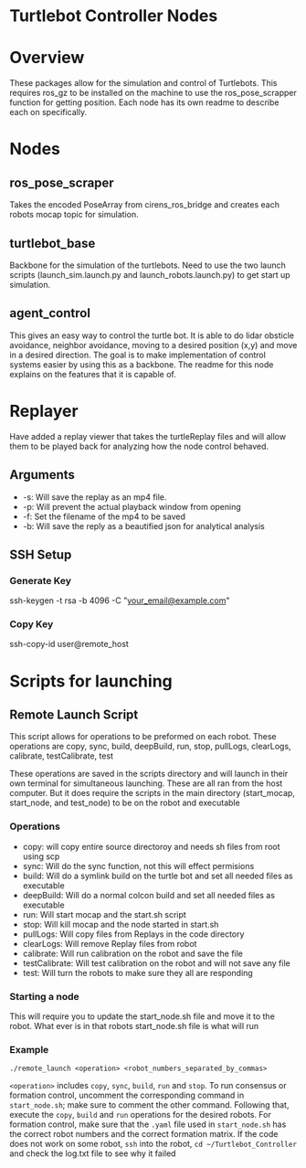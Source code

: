 # Turtlebot Controller Nodes

# Overview
These packages allow for the simulation and control of Turtlebots. This requires ros_gz to be installed on the machine to use the ros_pose_scrapper function for getting position. Each node has its own readme to describe each on specifically.

# Nodes
## ros_pose_scraper
Takes the encoded PoseArray from cirens_ros_bridge and creates each robots mocap topic for simulation.

## turtlebot_base
Backbone for the simulation of the turtlebots. Need to use the two launch scripts (launch_sim.launch.py and launch_robots.launch.py) to get start up simulation.

## agent_control
This gives an easy way to control the turtle bot. It is able to do lidar obsticle avoidance, neighbor avoidance, moving to a desired position (x,y) and move in a desired direction. The goal is to make implementation of control systems easier by using this as a backbone. The readme for this node explains on the features that it is capable of. 

# Replayer
Have added a replay viewer that takes the turtleReplay files and will allow them to be played back for analyzing how the node control behaved. 

## Arguments
- -s: Will save the replay as an mp4 file. 
- -p: Will prevent the actual playback window from opening
- -f: Set the filename of the mp4 to be saved
- -b: Will save the reply as a beautified json for analytical analysis

## SSH Setup
### Generate Key
ssh-keygen -t rsa -b 4096 -C "your_email@example.com"

### Copy Key
ssh-copy-id user@remote_host

# Scripts for launching

## Remote Launch Script
This script allows for operations to be preformed on each robot. These operations are copy, sync, build, deepBuild, run, stop, pullLogs, clearLogs, calibrate, testCalibrate, test

These operations are saved in the scripts directory and will launch in their own terminal for simultaneous launching. These are all ran from the host computer. But it does require the scripts in the main directory (start_mocap, start_node, and test_node) to be on the robot and executable
### Operations
- copy: will copy entire source directoroy and needs sh files from root using scp
- sync: Will do the sync function, not this will effect permisions
- build: Will do a symlink build on the turtle bot and set all needed files as executable
- deepBuild: Will do a normal colcon build and set all needed files as executable
- run: Will start mocap and the start.sh script
- stop: Will kill mocap and the node started in start.sh
- pullLogs: Will copy files from Replays in the code directory
- clearLogs: Will remove Replay files from robot
- calibrate: Will run calibration on the robot and save the file
- testCalibrate: Will test calibration on the robot and will not save any file
- test: Will turn the robots to make sure they all are responding

### Starting a node
This will require you to update the start_node.sh file and move it to the robot. What ever is in that robots start_node.sh file is what will run

### Example
`./remote_launch <operation> <robot_numbers_separated_by_commas>`

`<operation>` includes `copy`, `sync`, `build`, `run` and `stop`. To run consensus or formation control, uncomment the corresponding command in `start_node.sh`; make sure to comment the other command. Following that, execute the `copy`, `build` and `run` operations for the desired robots. For formation control, make sure that the `.yaml` file used in `start_node.sh` has the correct robot numbers and the correct formation matrix. If the code does not work on some robot, `ssh` into the robot, `cd ~/Turtlebot_Controller` and check the log.txt file to see why it failed